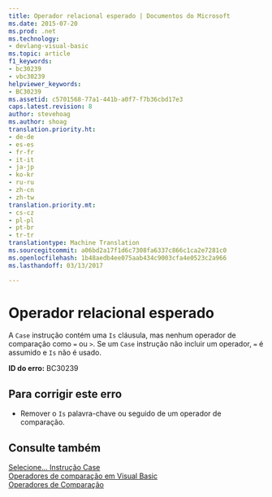 ```yaml
---
title: Operador relacional esperado | Documentos do Microsoft
ms.date: 2015-07-20
ms.prod: .net
ms.technology:
- devlang-visual-basic
ms.topic: article
f1_keywords:
- bc30239
- vbc30239
helpviewer_keywords:
- BC30239
ms.assetid: c5701568-77a1-441b-a0f7-f7b36cbd17e3
caps.latest.revision: 8
author: stevehoag
ms.author: shoag
translation.priority.ht:
- de-de
- es-es
- fr-fr
- it-it
- ja-jp
- ko-kr
- ru-ru
- zh-cn
- zh-tw
translation.priority.mt:
- cs-cz
- pl-pl
- pt-br
- tr-tr
translationtype: Machine Translation
ms.sourcegitcommit: a06bd2a17f1d6c7308fa6337c866c1ca2e7281c0
ms.openlocfilehash: 1b48aedb4ee075aab434c9003cfa4e0523c2a966
ms.lasthandoff: 03/13/2017

---
```

# <a name="relational-operator-expected"></a>Operador relacional esperado
A `Case` instrução contém uma `Is` cláusula, mas nenhum operador de comparação como `=` ou `>`. Se um `Case` instrução não incluir um operador, `=` é assumido e `Is` não é usado.  
  
 **ID do erro:** BC30239  
  
## <a name="to-correct-this-error"></a>Para corrigir este erro  
  
-   Remover o `Is` palavra-chave ou seguido de um operador de comparação.  
  
## <a name="see-also"></a>Consulte também  
 [Selecione... Instrução Case](../../visual-basic/language-reference/statements/select-case-statement.md)   
 [Operadores de comparação em Visual Basic](../../visual-basic/programming-guide/language-features/operators-and-expressions/comparison-operators.md)   
 [Operadores de Comparação](../../visual-basic/language-reference/operators/comparison-operators.md)

